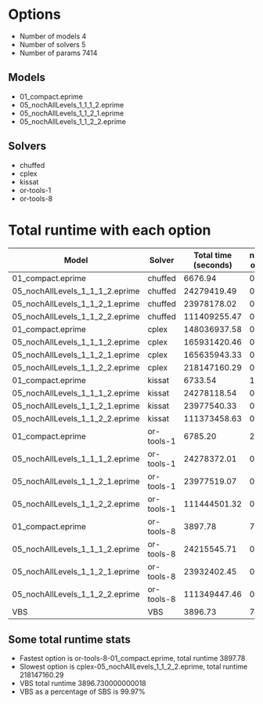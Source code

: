 

# Options

- Number of models 4
- Number of solvers 5
- Number of params 7414


## Models


 - 01_compact.eprime
 - 05_nochAllLevels_1_1_1_2.eprime
 - 05_nochAllLevels_1_1_2_1.eprime
 - 05_nochAllLevels_1_1_2_2.eprime


## Solvers


 - chuffed
 - cplex
 - kissat
 - or-tools-1
 - or-tools-8


# Total runtime with each option


 | Model | Solver | Total time (seconds) | number of wins | 
 | -- | -- | -- | -- | 
 | 01_compact.eprime | chuffed | 6676.94 | 0 | 
 | 05_nochAllLevels_1_1_1_2.eprime | chuffed | 24279419.49 | 0 | 
 | 05_nochAllLevels_1_1_2_1.eprime | chuffed | 23978178.02 | 0 | 
 | 05_nochAllLevels_1_1_2_2.eprime | chuffed | 111409255.47 | 0 | 
 | 01_compact.eprime | cplex | 148036937.58 | 0 | 
 | 05_nochAllLevels_1_1_1_2.eprime | cplex | 165931420.46 | 0 | 
 | 05_nochAllLevels_1_1_2_1.eprime | cplex | 165635943.33 | 0 | 
 | 05_nochAllLevels_1_1_2_2.eprime | cplex | 218147160.29 | 0 | 
 | 01_compact.eprime | kissat | 6733.54 | 1 | 
 | 05_nochAllLevels_1_1_1_2.eprime | kissat | 24278118.54 | 0 | 
 | 05_nochAllLevels_1_1_2_1.eprime | kissat | 23977540.33 | 0 | 
 | 05_nochAllLevels_1_1_2_2.eprime | kissat | 111373458.63 | 0 | 
 | 01_compact.eprime | or-tools-1 | 6785.20 | 2 | 
 | 05_nochAllLevels_1_1_1_2.eprime | or-tools-1 | 24278372.01 | 0 | 
 | 05_nochAllLevels_1_1_2_1.eprime | or-tools-1 | 23977519.07 | 0 | 
 | 05_nochAllLevels_1_1_2_2.eprime | or-tools-1 | 111444501.32 | 0 | 
 | 01_compact.eprime | or-tools-8 | 3897.78 | 7411 | 
 | 05_nochAllLevels_1_1_1_2.eprime | or-tools-8 | 24215545.71 | 0 | 
 | 05_nochAllLevels_1_1_2_1.eprime | or-tools-8 | 23932402.45 | 0 | 
 | 05_nochAllLevels_1_1_2_2.eprime | or-tools-8 | 111349447.46 | 0 | 
 | VBS | VBS | 3896.73 | 7414 | 


## Some total runtime stats

 - Fastest option is or-tools-8-01_compact.eprime, total runtime 3897.78
 - Slowest option is cplex-05_nochAllLevels_1_1_2_2.eprime, total runtime 218147160.29
 - VBS total runtime 3896.730000000018
 - VBS as a percentage of SBS is 99.97%
